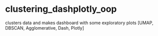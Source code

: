 # clustering_dashplotly_oop
clusters data and makes dashboard with some exploratory plots [UMAP, DBSCAN,  Agglomerative, Dash,  Plotly]
